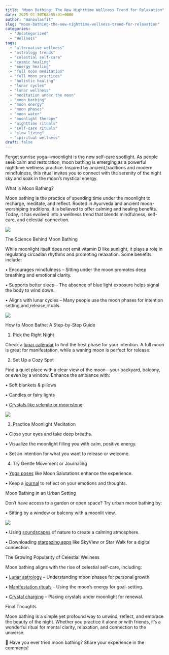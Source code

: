 ```yaml
---
title: "Moon Bathing: The New Nighttime Wellness Trend for Relaxation"
date: 2025-01-30T08:55:01+0000
author: "manoulasfit"
slug: "moon-bathing-the-new-nighttime-wellness-trend-for-relaxation"
categories:
  - "Uncategorized"
  - "Wellness"
tags:
  - "alternative wellness"
  - "astrology trends"
  - "celestial self-care"
  - "cosmic healing"
  - "energy healing"
  - "full moon meditation"
  - "full moon practices"
  - "holistic healing"
  - "lunar cycles"
  - "lunar wellness"
  - "meditation under the moon"
  - "moon bathing"
  - "moon energy"
  - "moon phases"
  - "moon water"
  - "moonlight therapy"
  - "nighttime rituals"
  - "self-care rituals"
  - "slow living"
  - "spiritual wellness"
draft: false
---
```

Forget sunrise yoga—moonlight is the new self-care spotlight. As people seek calm and restoration, moon bathing is emerging as a powerful nighttime wellness practice. Inspired by ancient[ ](https://www.yogajournal.cllness/the-ancient-practice-of-moon-bathing/)traditions and modern mindfulness, this ritual invites you to connect with the serenity of the night sky and soak in the moon’s mystical energy.

What is Moon Bathing?

Moon bathing is the practice of spending time under the moonlight to recharge, meditate, and reflect. Rooted in Ayurveda and ancient moon-worshiping traditions, it is believed to offer calming and healing benefits. Today, it has evolved into a wellness trend that blends mindfulness, self-care, and celestial connection.

![](/pixlr-image-generator-d58ce162-2f1f-40be-8a66-e3f987932936.webp)

The Science Behind Moon Bathing

While moonlight itself does not emit vitamin D like sunlight, it plays a role in regulating circadian rhythms and promoting relaxation. Some benefits include:

• Encourages mindfulness – Sitting under the moon promotes deep breathing and emotional clarity.

• Supports better sleep – The absence of blue light exposure helps signal the body to wind down.

• Aligns with lunar cycles – Many people use the moon phases for intention[ ](https://www.mindbodygreen.com/articles/full-moon-rituals-for-intention-setting)setting[ ](https://www.mindbodygreen.com/articles/full-moon-rituals-for-intention-setting)and[ ](https://www.mindbodygreen.com/articles/full-moon-rituals-for-intention-setting)release[ ](https://www.mindbodygreen.com/articles/full-moon-rituals-for-intention-setting)rituals.

![](/DALL·E-2025-01-30-10.34.14-A-serene-night-scene-featuring-a-person-practicing-moon-bathing-under-a-glowing-full-moon.-The-setting-is-a-peaceful-outdoor-space-with-soft-blankets.webp)

How to Moon Bathe: A Step-by-Step Guide

1. Pick the Right Night

Check a [lunar calendar](https://www.timeanddate.com/moon/phases/) to find the best phase for your intention. A full moon is great for manifestation, while a waning moon is perfect for release.

2. Set Up a Cozy Spot

Find a quiet place with a clear view of the moon—your backyard, balcony, or even by a window. Enhance the ambiance with:

• Soft blankets & pillows

• Candles[ ](https://www.urbanoutfitters.com/shop/led-string-lights)or fairy lights

• [Crystals like selenite or moonstone](https://www.energymuse.com/moonstone-meaning)

![](/DALL·E-2025-01-30-10.44.45-A-mystical-setup-featuring-moon-charged-crystals-arranged-on-a-wooden-surface-under-soft-moonlight.-The-scene-includes-a-glass-jar-of-moon-water-glow.webp)

3. Practice Moonlight Meditation

• Close your eyes and take deep breaths.

• Visualize the moonlight filling you with calm, positive energy.

• Set an intention for what you want to release or welcome.

4. Try Gentle Movement or Journaling

• [Yoga poses](https://www.yogajournal.com/home) like Moon Salutations enhance the experience.

• Keep a [journal](https://www.papier.com/us/notebooks-journals/) to reflect on your emotions and thoughts.

Moon Bathing in an Urban Setting

Don’t have access to a garden or open space? Try urban moon bathing by:

• Sitting by a window or balcony with a moonlit view.

![](/DALL·E-2025-01-30-10.36.37-A-serene-night-scene-featuring-a-person-practicing-moon-bathing-on-a-quiet-beach-under-a-glowing-full-moon.-The-setting-includes-soft-candlelight-coz.webp)

• Using [soundscapes](https://www.noisli.com/) of nature to create a calming atmosphere.

• Downloading [stargazing apps](https://apps.apple.com/us/app/star-walk-2/id892279069) like SkyView or Star Walk for a digital connection.

The Growing Popularity of Celestial Wellness

Moon bathing aligns with the rise of celestial self-care, including:

• [Lunar astrology](https://astrostyle.com/moon-phases/) – Understanding moon phases for personal growth.

• [Manifestation rituals](https://www.refinery29.com/en-us/full-moon-manifestation-rituals) – Using the moon’s energy for goal-setting.

• [Crystal ](https://cosmiccuts.com/blogs/healing-stones-blog/how-to-charge-crystals-with-moonlight)[charging](https://cosmiccuts.com/) – Placing crystals under moonlight for renewal.

Final Thoughts

Moon bathing is a simple yet profound way to unwind, reflect, and embrace the beauty of the night. Whether you practice it alone or with friends, it’s a wonderful ritual for mental clarity, relaxation, and connection to the universe.

🌙 Have you ever tried moon bathing? Share your experience in the comments!